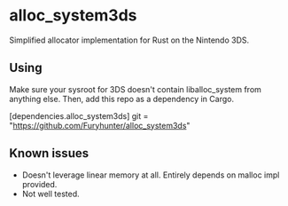 # alloc_system3ds

Simplified allocator implementation for Rust on the Nintendo 3DS.

## Using

Make sure your sysroot for 3DS doesn't contain liballoc_system from anything else. Then, add this repo as a dependency in Cargo.

  [dependencies.alloc_system3ds]
  git = "https://github.com/Furyhunter/alloc_system3ds"

## Known issues

 * Doesn't leverage linear memory at all. Entirely depends on malloc impl provided.
 * Not well tested.
